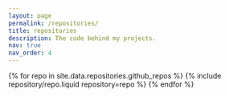 ```yaml
---
layout: page
permalink: /repositories/
title: repositories
description: The code behind my projects.
nav: true
nav_order: 4
---
```


<div class="repositories d-flex flex-wrap flex-md-row flex-column justify-content-between align-items-center">
  {% for repo in site.data.repositories.github_repos %}
    {% include repository/repo.liquid repository=repo %}
  {% endfor %}
</div>
